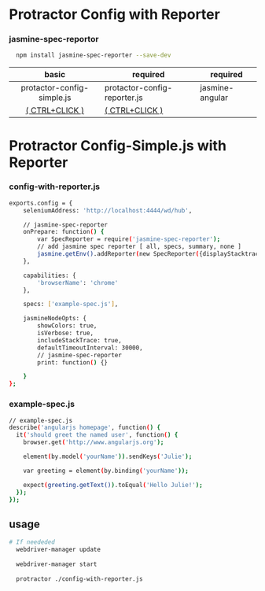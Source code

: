 # Protractor Config with Reporter

### jasmine-spec-reportor

```bash
  npm install jasmine-spec-reporter --save-dev
```

basic|required|required
:-----:|--------|--------
protactor-config-simple.js|protactor-config-reporter.js|jasmine-angular
[( CTRL+CLICK )](https://github.com/EricDeCoff/Protractor-Config-Reporter/blob/master/protactor-with-reporter)|[( CTRL+CLICK )](https://github.com/EricDeCoff/Protractor-Config-Reporter/blob/master/protactor-config-reporter)


# Protractor Config-Simple.js with Reporter

### config-with-reporter.js
```bash
exports.config = {
    seleniumAddress: 'http://localhost:4444/wd/hub',

    // jasmine-spec-reporter
    onPrepare: function() {
        var SpecReporter = require('jasmine-spec-reporter');
        // add jasmine spec reporter [ all, specs, summary, none ]
        jasmine.getEnv().addReporter(new SpecReporter({displayStacktrace: 'specs'}));
    },

    capabilities: {
        'browserName': 'chrome'
    },

    specs: ['example-spec.js'],

    jasmineNodeOpts: {
        showColors: true,
        isVerbose: true,
        includeStackTrace: true,    
        defaultTimeoutInterval: 30000,
        // jasmine-spec-reporter
        print: function() {}

    }
};
```

### example-spec.js
```bash
// example-spec.js
describe('angularjs homepage', function() {
  it('should greet the named user', function() {
    browser.get('http://www.angularjs.org');

    element(by.model('yourName')).sendKeys('Julie');

    var greeting = element(by.binding('yourName'));

    expect(greeting.getText()).toEqual('Hello Julie!');
  });
});
```

## usage
```bash
# If neededed
  webdriver-manager update 
  
  webdriver-manager start
  
  protractor ./config-with-reporter.js
```
